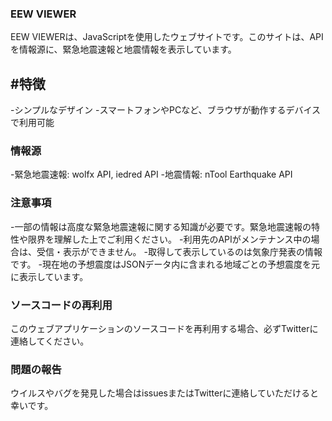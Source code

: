 ### EEW VIEWER
EEW VIEWERは、JavaScriptを使用したウェブサイトです。このサイトは、APIを情報源に、緊急地震速報と地震情報を表示しています。

## #特徴
-シンプルなデザイン
-スマートフォンやPCなど、ブラウザが動作するデバイスで利用可能
### 情報源
-緊急地震速報: wolfx API, iedred API
-地震情報: nTool Earthquake API
### 注意事項
-一部の情報は高度な緊急地震速報に関する知識が必要です。緊急地震速報の特性や限界を理解した上でご利用ください。
-利用先のAPIがメンテナンス中の場合は、受信・表示ができません。
-取得して表示しているのは気象庁発表の情報です。
-現在地の予想震度はJSONデータ内に含まれる地域ごとの予想震度を元に表示しています。
### ソースコードの再利用
このウェブアプリケーションのソースコードを再利用する場合、必ずTwitterに連絡してください。

### 問題の報告
ウイルスやバグを発見した場合はissuesまたはTwitterに連絡していただけると幸いです。
